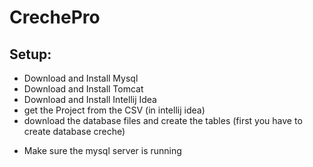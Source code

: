 # CrechePro

<h2>Setup:</h2>

- Download and Install Mysql
- Download and Install Tomcat
- Download and Install Intellij Idea
- get the Project from the CSV (in intellij idea)
- download the database files and create the tables (first you have to create database creche)

* Make sure the mysql server is running

